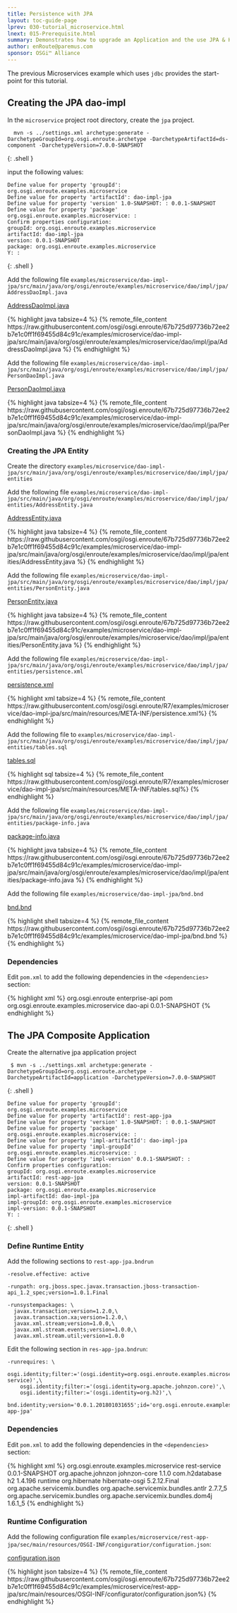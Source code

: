 ```yaml
---
title: Persistence with JPA 
layout: toc-guide-page
lprev: 030-tutorial_microservice.html 
lnext: 015-Prerequisite.html
summary: Demonstrates how to upgrade an Application and the use JPA & Hibernate (< 10 minutes).
author: enRoute@paremus.com
sponsor: OSGi™ Alliance 
---
```


The previous Microservices example which uses `jdbc` provides the start-point for this tutorial.

## Creating the JPA dao-impl
 
In the `microservice` project root directory, create the `jpa` project.

      mvn -s ../settings.xml archetype:generate -DarchetypeGroupId=org.osgi.enroute.archetype -DarchetypeArtifactId=ds-component -DarchetypeVersion=7.0.0-SNAPSHOT
{: .shell }

input the following values:

    Define value for property 'groupId': org.osgi.enroute.examples.microservice
    Define value for property 'artifactId': dao-impl-jpa
    Define value for property 'version' 1.0-SNAPSHOT: : 0.0.1-SNAPSHOT
    Define value for property 'package' org.osgi.enroute.examples.microservice: : 
    Confirm properties configuration:
    groupId: org.osgi.enroute.examples.microservice
    artifactId: dao-impl-jpa
    version: 0.0.1-SNAPSHOT
    package: org.osgi.enroute.examples.microservice
    Y: : 
{: .shell } 


Add the following file `examples/microservice/dao-impl-jpa/src/main/java/org/osgi/enroute/examples/microservice/dao/impl/jpa/AddressDaoImpl.java`
<p>
  <a class="btn btn-primary" data-toggle="collapse" href="#AddressDaoImpl" aria-expanded="false" aria-controls="AddressDaoImpl">
    AddressDaoImpl.java 
  </a>
</p>
<div class="collapse" id="AddressDaoImpl">
  <div class="card card-block">
{% highlight java tabsize=4 %}
{% remote_file_content https://raw.githubusercontent.com/osgi/osgi.enroute/67b725d97736b72ee2b7e1c0ff1f69455d84c91c/examples/microservice/dao-impl-jpa/src/main/java/org/osgi/enroute/examples/microservice/dao/impl/jpa/AddressDaoImpl.java %}
{% endhighlight %}

  </div>
</div>

Add the following file `examples/microservice/dao-impl-jpa/src/main/java/org/osgi/enroute/examples/microservice/dao/impl/jpa/PersonDaoImpl.java`
<p>
  <a class="btn btn-primary" data-toggle="collapse" href="#PersonDaoImpl" aria-expanded="false" aria-controls="PersonDaoImpl">
    PersonDaoImpl.java 
  </a>
</p>
<div class="collapse" id="PersonDaoImpl">
  <div class="card card-block">
{% highlight java tabsize=4 %}
{% remote_file_content https://raw.githubusercontent.com/osgi/osgi.enroute/67b725d97736b72ee2b7e1c0ff1f69455d84c91c/examples/microservice/dao-impl-jpa/src/main/java/org/osgi/enroute/examples/microservice/dao/impl/jpa/PersonDaoImpl.java %}
{% endhighlight %}

  </div>
</div>

### Creating the JPA Entity

Create the directory `examples/microservice/dao-impl-jpa/src/main/java/org/osgi/enroute/examples/microservice/dao/impl/jpa/entities`

Add the following file `examples/microservice/dao-impl-jpa/src/main/java/org/osgi/enroute/examples/microservice/dao/impl/jpa/entities/AddressEntity.java`
<p>
  <a class="btn btn-primary" data-toggle="collapse" href="#AddressEntity" aria-expanded="false" aria-controls="AddressEntity">
    AddressEntity.java
  </a>
</p>
<div class="collapse" id="AddressEntity">
  <div class="card card-block">
{% highlight java tabsize=4 %}
{% remote_file_content https://raw.githubusercontent.com/osgi/osgi.enroute/67b725d97736b72ee2b7e1c0ff1f69455d84c91c/examples/microservice/dao-impl-jpa/src/main/java/org/osgi/enroute/examples/microservice/dao/impl/jpa/entities/AddressEntity.java %}
{% endhighlight %}

  </div>
</div>


Add the following file `examples/microservice/dao-impl-jpa/src/main/java/org/osgi/enroute/examples/microservice/dao/impl/jpa/entities/PersonEntity.java`
<p>
  <a class="btn btn-primary" data-toggle="collapse" href="#PersonEntity" aria-expanded="false" aria-controls="PersonEntity">
    PersonEntity.java
  </a>
</p>
<div class="collapse" id="PersonEntity">
  <div class="card card-block">
{% highlight java tabsize=4 %}
{% remote_file_content https://raw.githubusercontent.com/osgi/osgi.enroute/67b725d97736b72ee2b7e1c0ff1f69455d84c91c/examples/microservice/dao-impl-jpa/src/main/java/org/osgi/enroute/examples/microservice/dao/impl/jpa/entities/PersonEntity.java %}
{% endhighlight %}

  </div>
</div>


Add the following file `examples/microservice/dao-impl-jpa/src/main/java/org/osgi/enroute/examples/microservice/dao/impl/jpa/entities/persistence.xml`
<p>
  <a class="btn btn-primary" data-toggle="collapse" href="#persistence" aria-expanded="false" aria-controls="persistence">
    persistence.xml 
  </a>
</p>
<div class="collapse" id="persistence">
  <div class="card card-block">
{% highlight xml tabsize=4 %}
{% remote_file_content  https://raw.githubusercontent.com/osgi/osgi.enroute/R7/examples/microservice/dao-impl-jpa/src/main/resources/META-INF/persistence.xml%}
{% endhighlight %}

  </div>
</div>


Add the following file to `examples/microservice/dao-impl-jpa/src/main/java/org/osgi/enroute/examples/microservice/dao/impl/jpa/entities/tables.sql`
<p>
  <a class="btn btn-primary" data-toggle="collapse" href="#tables" aria-expanded="false" aria-controls="tables">
   tables.sql 
  </a>
</p>
<div class="collapse" id="tables">
  <div class="card card-block">
{% highlight sql tabsize=4 %}
{% remote_file_content https://raw.githubusercontent.com/osgi/osgi.enroute/R7/examples/microservice/dao-impl-jpa/src/main/resources/META-INF/tables.sql%}
{% endhighlight %}

  </div>
</div>


Add the following file `examples/microservice/dao-impl-jpa/src/main/java/org/osgi/enroute/examples/microservice/dao/impl/jpa/entities/package-info.java`
<p>
  <a class="btn btn-primary" data-toggle="collapse" href="#package-info" aria-expanded="false" aria-controls="package-info">
    package-info.java
  </a>
</p>
<div class="collapse" id="package-info">
  <div class="card card-block">
{% highlight java tabsize=4 %}
{% remote_file_content https://raw.githubusercontent.com/osgi/osgi.enroute/67b725d97736b72ee2b7e1c0ff1f69455d84c91c/examples/microservice/dao-impl-jpa/src/main/java/org/osgi/enroute/examples/microservice/dao/impl/jpa/entities/package-info.java %}
{% endhighlight %}

  </div>
</div>


Add the following file `examples/microservice/dao-impl-jpa/bnd.bnd`
<p>
  <a class="btn btn-primary" data-toggle="collapse" href="#bnd" aria-expanded="false" aria-controls="bnd">
    bnd.bnd
  </a>
</p>
<div class="collapse" id="bnd">
  <div class="card card-block">
{% highlight shell tabsize=4 %}
{% remote_file_content https://raw.githubusercontent.com/osgi/osgi.enroute/67b725d97736b72ee2b7e1c0ff1f69455d84c91c/examples/microservice/dao-impl-jpa/bnd.bnd %}
{% endhighlight %}

  </div>
</div>


### Dependencies

Edit `pom.xml` to add the following dependencies in the `<dependencies>` section:

{% highlight xml %}
        <dependency>
            <groupId>org.osgi.enroute</groupId>
            <artifactId>enterprise-api</artifactId>
            <type>pom</type>
        </dependency>
        <dependency>
            <groupId>org.osgi.enroute.examples.microservice</groupId>
            <artifactId>dao-api</artifactId>
            <version>0.0.1-SNAPSHOT</version>
        </dependency>
{% endhighlight %}


## The JPA Composite Application 

Create the alternative jpa application project

     $ mvn -s ../settings.xml archetype:generate -DarchetypeGroupId=org.osgi.enroute.archetype -DarchetypeArtifactId=application -DarchetypeVersion=7.0.0-SNAPSHOT
{: .shell }

    Define value for property 'groupId': org.osgi.enroute.examples.microservice
    Define value for property 'artifactId': rest-app-jpa
    Define value for property 'version' 1.0-SNAPSHOT: : 0.0.1-SNAPSHOT
    Define value for property 'package' org.osgi.enroute.examples.microservice: : 
    Define value for property 'impl-artifactId': dao-impl-jpa
    Define value for property 'impl-groupId' org.osgi.enroute.examples.microservice: : 
    Define value for property 'impl-version' 0.0.1-SNAPSHOT: : 
    Confirm properties configuration:
    groupId: org.osgi.enroute.examples.microservice
    artifactId: rest-app-jpa
    version: 0.0.1-SNAPSHOT
    package: org.osgi.enroute.examples.microservice
    impl-artifactId: dao-impl-jpa
    impl-groupId: org.osgi.enroute.examples.microservice
    impl-version: 0.0.1-SNAPSHOT
    Y: : 
{: .shell }


### Define Runtime Entity

Add the following sections to `rest-app-jpa.bndrun`

    -resolve.effective: active

    -runpath: org.jboss.spec.javax.transaction.jboss-transaction-api_1.2_spec;version=1.0.1.Final

    -runsystempackages: \
      javax.transaction;version=1.2.0,\
      javax.transaction.xa;version=1.2.0,\
      javax.xml.stream;version=1.0.0,\
      javax.xml.stream.events;version=1.0.0,\
      javax.xml.stream.util;version=1.0.0 

Edit the following section in `res-app-jpa.bndrun`:

    -runrequires: \
        osgi.identity;filter:='(osgi.identity=org.osgi.enroute.examples.microservice.rest-service)',\
        osgi.identity;filter:='(osgi.identity=org.apache.johnzon.core)',\
        osgi.identity;filter:='(osgi.identity=org.h2)',\
        bnd.identity;version='0.0.1.201801031655';id='org.osgi.enroute.examples.microservice.rest-app-jpa'


### Dependencies

Edit `pom.xml` to add the following dependencies in the `<dependencies>` section:

{% highlight xml %}
        <dependency>
            <groupId>org.osgi.enroute.examples.microservice</groupId>
            <artifactId>rest-service</artifactId>
            <version>0.0.1-SNAPSHOT</version>
        </dependency>
        <dependency>
            <groupId>org.apache.johnzon</groupId>
            <artifactId>johnzon-core</artifactId>
            <version>1.1.0</version>
        </dependency>
        <dependency>
            <groupId>com.h2database</groupId>
            <artifactId>h2</artifactId>
            <version>1.4.196</version>
            <scope>runtime</scope>
        </dependency>
        <dependency>
            <groupId>org.hibernate</groupId>
            <artifactId>hibernate-osgi</artifactId>
            <version>5.2.12.Final</version>
        </dependency>
        <dependency>
            <groupId>org.apache.servicemix.bundles</groupId>
            <artifactId>org.apache.servicemix.bundles.antlr</artifactId>
            <version>2.7.7_5</version>
        </dependency>
        <dependency>
            <groupId>org.apache.servicemix.bundles</groupId>
            <artifactId>org.apache.servicemix.bundles.dom4j</artifactId>
            <version>1.6.1_5</version>
        </dependency>
{% endhighlight %}


### Runtime Configuration

Add the following configuration file `examples/microservice/rest-app-jpa/sec/main/resources/OSGI-INF/congiguratior/configuration.json`:
<p>
  <a class="btn btn-primary" data-toggle="collapse" href="#configuration" aria-expanded="false" aria-controls="configuration">
   configuration.json 
  </a>
</p>
<div class="collapse" id="configuration">
  <div class="card card-block">
{% highlight json tabsize=4 %}
{% remote_file_content https://raw.githubusercontent.com/osgi/osgi.enroute/67b725d97736b72ee2b7e1c0ff1f69455d84c91c/examples/microservice/rest-app-jpa/src/main/resources/OSGI-INF/configurator/configuration.json%}
{% endhighlight %}

  </div>
</div>

